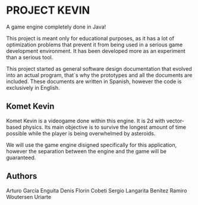 # PROJECT KEVIN

A game engine completely done in Java! 

This project is meant only for educational purposes, as it has a lot of optimization problems that 
prevent it from being used in a serious game development environment. It has been developed 
more as an experiment than a serious tool.

This project started as general software design documentation that evolved into an actual program, 
that´s why the prototypes and all the documents are included. These documents are written in Spanish, 
however the code is exclusively in English.

## Komet Kevin

Komet Kevin is a videogame done within this engine. It is 2d with vector-based physics.
Its main objective is to survive the longest amount of time possible while the player is being overwhelmed 
by asteroids. 

We will use the game engine disigned specifically for this application, however the separation between the 
engine and the game will be guaranteed.

## Authors

Arturo García Enguita
Denis Florin Cobeti
Sergio Langarita Benitez
Ramiro Woutersen Uriarte 

